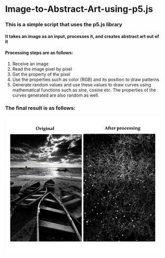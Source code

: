 # Image-to-Abstract-Art-using-p5.js

### This is a simple script that uses the p5.js library
#### It takes an image as an input, processes it, and creates abstract art out of it
#### Processing steps are as follows:
1. Receive an image
2. Read the image pixel by pixel
3. Get the property of the pixel
4. Use the properties such as color (RGB) and its position to draw patterns
5. Generate random values and use these values to draw curves using mathematical functions such as sine, cosine etc.
   The properties of the curves generated are also random as well.
   
### The final result is as follows:
![result](result.jpg)
